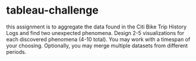 # tableau-challenge
this assignment is to aggregate the data found in the Citi Bike Trip History Logs and find two unexpected phenomena. Design 2-5 visualizations for each discovered phenomena (4-10 total). You may work with a timespan of your choosing. Optionally, you may merge multiple datasets from different periods.

